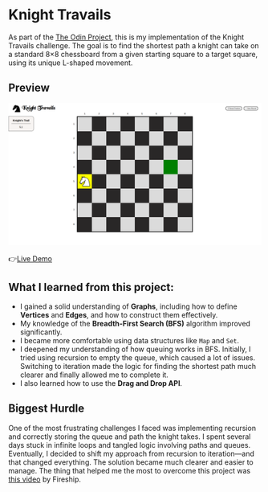 # Knight Travails

As part of the [The Odin Project](https://www.theodinproject.com/lessons/javascript-knights-travails), this is my implementation of the Knight Travails challenge. The goal is to find the shortest path a knight can take on a standard 8×8 chessboard from a given starting square to a target square, using its unique L-shaped movement.

## Preview

![preview](/src/asset/preview1.png)

👉[Live Demo](https://solid-000.github.io/project-knightTravails/)

## What I learned from this project:

- I gained a solid understanding of **Graphs**, including how to define **Vertices** and **Edges**, and how to construct them effectively.
- My knowledge of the **Breadth-First Search (BFS)** algorithm improved significantly.
- I became more comfortable using data structures like `Map` and `Set`.
- I deepened my understanding of how queuing works in BFS. Initially, I tried using recursion to empty the queue, which caused a lot of issues. Switching to iteration made the logic for finding the shortest path much clearer and finally allowed me to complete it.
- I also learned how to use the **Drag and Drop API**.

## Biggest Hurdle

One of the most frustrating challenges I faced was implementing recursion and correctly storing the queue and path the knight takes. I spent several days stuck in infinite loops and tangled logic involving paths and queues. Eventually, I decided to shift my approach from recursion to iteration—and that changed everything. The solution became much clearer and easier to manage. The thing that helped me the most to overcome this project was [this video](https://www.youtube.com/watch?v=cWNEl4HE2OE) by Fireship.
